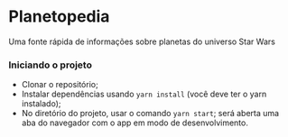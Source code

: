 
# Planetopedia
  Uma fonte rápida de informações sobre planetas do universo Star Wars

### Iniciando o projeto
- Clonar o repositório;
- Instalar dependências usando ```yarn install``` (você deve ter o yarn instalado);
- No diretório do projeto, usar o comando `yarn start`;
  será aberta uma aba do navegador com o app em modo de desenvolvimento.
